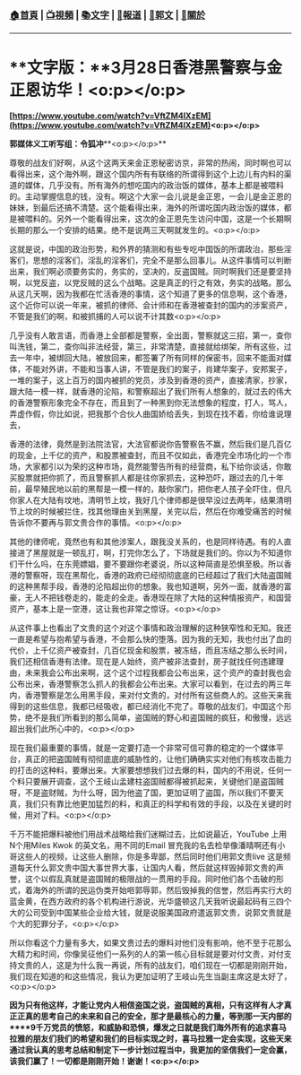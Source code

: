 ###  [:house:首頁](https://github.com/ourhimalayas/home) | [:tv:視頻](https://github.com/ourhimalayas/videos) | [:books:文字](https://github.com/ourhimalayas/txt) | [:newspaper:報道](https://github.com/ourhimalayas/news) | [:eagle:郭文](https://github.com/ourhimalayas/guomedia) | [:pray:關於](https://github.com/ourhimalayas/home/tree/master/about)
---
# **文字版：****3月28日香港黑警察与金正恩访华！<o:p></o:p>**



**[https://www.youtube.com/watch?v=VftZM4IXzEM](https://www.youtube.com/watch?v=VftZM4IXzEM)<o:p></o:p>**



**郭媒体义工听写组：令狐冲****<o:p></o:p>**



尊敬的战友们好啊，从这个这两天来金正恩秘密访京，非常的热闹，同时啊也可以看得出来，这个海外啊，跟这个国内所有有联络的所谓得到这个上边儿有内料的渠道的媒体，几乎没有。所有海外的想吃国内的政治饭的媒体，基本上都是被喂料的。主动掌握信息的钱，没有。啊这个大家一会儿说是金正恩，一会儿是金正恩的妹妹，到最后还搞不清楚。这个能看得出来，海外的所谓吃国内政治饭的媒体，都是被喂料的。另外一个能看得出来，这次的金正恩先生访问中国，这是一个长期啊长期的那么一个安排的结果。绝不是说两三天啊就发生的。<o:p></o:p>



这就是说，中国的政治形势，和外界的猜测和有些专吃中国饭的所谓政治，那些淫客们，思想的淫客们，淫乱的淫客们，完全不是那么回事儿。从这件事情可以判断出来，我们啊必须要务实的，务实的，坚决的，反盗国贼。同时啊我们还是要坚持啊，以党反盗，以党反贼的这么个战略。这是真正的行之有效，务实的战略。那么从这几天啊，因为我都在忙活香港的事情，这个知道了更多的信息啊，这个香港，这个近你可以说一年来，被抓的律师、会计师和在香港被查封的国内的涉案资产，不管是我们的啊，和被抓捕的人可以说不计其数<o:p></o:p>



几乎没有人敢言语，而香港上全部都是警察，全出面，警察就这三招，第一，查你叫洗钱，第二，查你叫非法经营，第三，非常清楚，直接就给绑架，所有这些，过去一年中，被绑回大陆，被放回来，都签署了所有同样的保密书，回来不能面对媒体，不能对外讲，不能和当事人讲，不管是我们的案子，肖建华案子，安邦案子，一堆的案子，这上百万的国内被抓的党员，涉及到香港的资产，直接清家，抄家，跟大陆一模一样，就香港的沦陷，和警察超出了我们所有人想象的，就过去的伟大的香港警察形象完全不存在，而且到了一种黑到你无法想象的程度，打人，骂人，弄虚作假，你比如说，把我那个合伙人曲国娇给丢失，到现在找不着，你给谁说理去，



香港的法律，竟然是到法院法官，大法官都说你告警察告不赢，然后我们是几百亿的现金，上千亿的资产，和股票被查封，而且不仅如此，香港完全市场化的一个市场，大家都引以为荣的这种市场，竟然能警告所有的经营商，私下给你谈话，你敢买股票就把你抓了，而且警察抓人都是往你家抓去，这种恐吓，跟过去的几十年前，最早殖民地以前的黑帮是一模一样的，敲你家门，把你老人孩子全吓住，但凡你家人在大陆有坟地，清明节上坟，我好几个律师都是很早没过去两年，结果清明节上坟的时候被拦住，找其他理由关到黑屋，关完以后，然后在你难受痛苦的时候告诉你不要再与郭文贵合作的事情。<o:p></o:p>



其他的律师呢，竟然也有和其他涉案人，跟我没关系的，也是同样待遇。有的人直接进了黑屋就是一顿乱打，啊，打完你怎么了，下场就是我们的。你以为不知道你们干什么吗，在东莞嫖娼，要不要跟你老婆说，所以这种简直是恐惧至极。所以香港的警察呀，现在黑帮化，香港的政府已经彻彻底底的已经超过了我们大陆盗国贼的这种黑帮手段，香港的沦陷超出你的想象。我也知道啊，另外一面，就香港的富豪，无人不把钱卷走的，能走的全走。香港现在除了大陆的这种情报资产，和国营资产，基本上是一空港，这让我也非常之惊讶。<o:p></o:p>



从这件事上也看出了文贵的这个对这个事情和政治理解的这种狭窄性和无知。我还一直是希望与抱希望与香港，不会那么快的堕落。因为我的无知，我也付出了血的代价，上千亿资产被查封，几百亿现金和股票，被冻结，而且冻结之那么长时间，我们还相信香港有法律。现在是人始终，资产被非法查封，房子就找任何违建理由，未来我会公布出来啊，这个这个过程我都会公布出来，这个资产的查封我也会公布出来，香港警察怎么抓人的我都会公布出来。大家可以看到，在过去的两三年内，香港警察是怎么用黑手段，来对付文贵的，对付所有这些商人的。这些天来我得到的这些信息，我都已经吸收，都已经消化不完了。尊敬的战友们，中国这个形势，绝不是我们所看到的那么简单，盗国贼的野心和盗国贼的疯狂，和傲慢，远远超出我们此所心中的，<o:p></o:p>



现在我们最重要的事情，就是一定要打造一个非常可信可靠的稳定的一个媒体平台，真正的把盗国贼有彻彻底底的威胁性的，让他们确确实实对他们有核攻击能力的打击的这种料，要爆出来。大家要想想我们过去爆的料，国内的不用说，任何一个料只要展开调查，这个王岐山孟建柱盗国贼都得被抓起来，关键他们是盗国贼呀，不是盗财贼，为什么呀，因为他盗了国，更加证明了盗国，所以我们不要天真，我们只有靠比他更加猛烈的料，和真正的科学和有效的手段，以及在关键的时候，用对了料。<o:p></o:p>



千万不能把爆料被他们用战术战略给我们迷糊过去，比如说最近，YouTube 上用N个用Miles Kwok 的英文名，用不同的Email 冒充我的名去检举像潘晴啊还有小哥这些人的视频，让这些人删除，你是多卑鄙，然后同时他们用郭文贵live 这是频道每天什么郭文贵中国大事世界大事，让国内人看，然后就这样毁掉郭文贵的声誉，这个以假乱真就是盗国贼的极限战的一贯用的手段。同时他们各个击破的形式，着海外的所谓的民运伪类开始咂郭辱郭，然后毁掉我的信誉，然后再实行大的蓝金黄，在西方政府的各个机构进行游说，光华盛顿这几天我听说最起码有三四个大的公司受到中国某些企业给大钱，就是说服美国政府遣返郭文贵，说郭文贵就是个大的犯罪分子，<o:p></o:p>



所以你看这个力量有多大，如果文贵过去的爆料对他们没有影响，他不至于花那么大精力和时间，你像吴征他们一系列的人的第一核心目标就是要对付文贵，对付支持文贵的人，这是为什么我一再说，所有的战友们，咱们现在一切都是刚刚开始，我们现在知道的和这些情况，我认为更加证明了王岐山先生当副主席这是太好了，<o:p></o:p>



**因为只有他这样，才能让党内人相信盗国之说，盗国贼的真相，只有这样有人才真正正真的思考自己的未来和自己的安全，那才是最核心的力量，等到那一天内部的****9千万党员的愤怒，和威胁和恐惧，爆发之日就是我们海外所有的追求喜马拉雅的朋友们我们的希望和我们的目标实现之时，喜马拉雅一定会实现，这些天来通过我认真的思考总结和制定下一步计划过程当中，我更加的坚信我们一定会赢，该我们赢了！一切都是刚刚开始！谢谢！<o:p></o:p>**
  
<u></u><sub></sub><sup></sup><strike></strike>